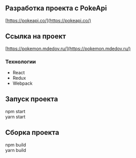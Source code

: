## Разработка проекта с PokeApi

[https://pokeapi.co/](https://pokeapi.co/)

## Ссылка на проект

[https://pokemon.mdedov.ru/](https://pokemon.mdedov.ru/)

### Технологии

- React
- Redux
- Webpack

## Запуск проекта

npm start  
yarn start

## Сборка проекта

npm build  
yarn build
